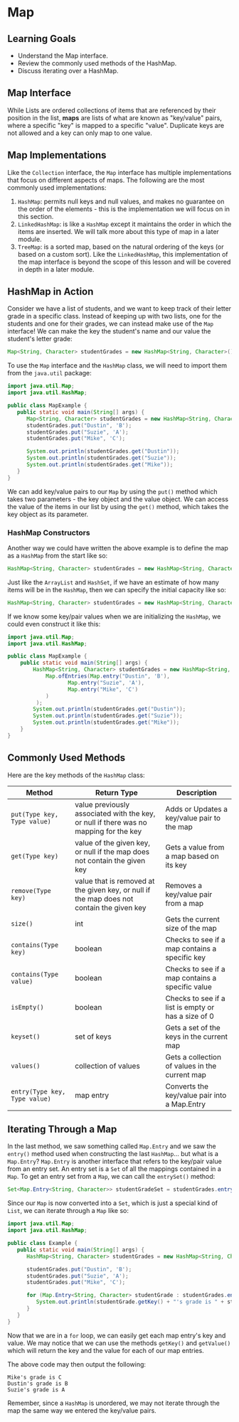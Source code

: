 # Map

## Learning Goals

- Understand the Map interface.
- Review the commonly used methods of the HashMap.
- Discuss iterating over a HashMap.

## Map Interface

While Lists are ordered collections of items that are referenced by their
position in the list, **maps** are lists of what are known as "key/value" pairs,
where a specific "key" is mapped to a specific "value". Duplicate keys are not
allowed and a key can only map to one value.

## Map Implementations

Like the `Collection` interface, the `Map` interface has multiple
implementations that focus on different aspects of maps. The following are the
most commonly used implementations:

1. `HashMap`: permits null keys and null values, and makes no guarantee on the
   order of the elements - this is the implementation we will focus on in this
   section.
2. `LinkedHashMap`: is like a `HashMap` except it maintains the order in 
   which the items are inserted. We will talk more about this type of map in
   a later module.
3. `TreeMap`: is a sorted map, based on the natural ordering of the keys (or
   based on a custom sort). Like the `LinkedHashMap`, this implementation of the
   map interface is beyond the scope of this lesson and will be covered in depth
   in a later module.

## HashMap in Action

Consider we have a list of students, and we want to keep track of their letter
grade in a specific class. Instead of keeping up with two lists, one for the
students and one for their grades, we can instead make use of the `Map`
interface! We can make the key the student's name and our value the student's
letter grade:

```java
Map<String, Character> studentGrades = new HashMap<String, Character>();
```

To use the `Map` interface and the `HashMap` class, we will need to import them
from the `java.util` package:

```java
import java.util.Map;
import java.util.HashMap;

public class MapExample {
   public static void main(String[] args) {
      Map<String, Character> studentGrades = new HashMap<String, Character>();
      studentGrades.put("Dustin", 'B');
      studentGrades.put("Suzie", 'A');
      studentGrades.put("Mike", 'C');

      System.out.println(studentGrades.get("Dustin"));
      System.out.println(studentGrades.get("Suzie"));
      System.out.println(studentGrades.get("Mike"));
   }
}
```

We can add key/value pairs to our `Map` by using the `put()` method which takes
two parameters - the key object and the value object. We can access the value of
the items in our list by using the `get()` method, which takes the key object as
its parameter.

### HashMap Constructors

Another way we could have written the above example is to define the map as a
`HashMap` from the start like so:

```java
HashMap<String, Character> studentGrades = new HashMap<String, Character>();
```

Just like the  `ArrayList` and `HashSet`, if we have an estimate of how many
items will be in the `HashMap`, then we can specify the initial capacity like
so:

```java
HashMap<String, Character> studentGrades = new HashMap<String, Character>(3);
```

If we know some key/pair values when we are initializing the `HashMap`,
we could even construct it like this:

```java
import java.util.Map;
import java.util.HashMap;

public class MapExample {
    public static void main(String[] args) {
        HashMap<String, Character> studentGrades = new HashMap<String, Character>(
            Map.ofEntries(Map.entry("Dustin", 'B'),
                   Map.entry("Suzie", 'A'),
                   Map.entry("Mike", 'C')
            )        
         );
        System.out.println(studentGrades.get("Dustin"));
        System.out.println(studentGrades.get("Suzie"));
        System.out.println(studentGrades.get("Mike"));
    }
}
```

## Commonly Used Methods

Here are the key methods of the `HashMap` class:

| Method                        | Return Type                                                                               | Description                                         |
|-------------------------------|-------------------------------------------------------------------------------------------|-----------------------------------------------------|
| `put(Type key, Type value)`   | value previously associated with the key, or null if there was no mapping for the key     | Adds or Updates a key/value pair to the map         |
| `get(Type key)`               | value of the given key, or null if the map does not contain the given key                 | Gets a value from a map based on its key            |
| `remove(Type key)`            | value that is removed at the given key, or null if the map does not contain the given key | Removes a key/value pair from a map                 |
| `size()`                      | int                                                                                       | Gets the current size of the map                    |
| `contains(Type key)`          | boolean                                                                                   | Checks to see if a map contains a specific key      |
| `contains(Type value)`        | boolean                                                                                   | Checks to see if a map contains a specific value    |
| `isEmpty()`                   | boolean                                                                                   | Checks to see if a list is empty or has a size of 0 |
| `keyset()`                    | set of keys                                                                               | Gets a set of the keys in the current map           |
| `values()`                    | collection of values                                                                      | Gets a collection of values in the current map      |
| `entry(Type key, Type value)` | map entry                                                                                 | Converts the key/value pair into a Map.Entry        |

## Iterating Through a Map

In the last method, we saw something called `Map.Entry` and we saw the `entry()`
method used when constructing the last `HashMap`... but what is a `Map.Entry`?
`Map.Entry` is another interface that refers to the key/pair value from
an entry set. An entry set is a `Set` of all the mappings contained in a `Map`.
To get an entry set from a `Map`, we can call the `entrySet()`
method:

```java
Set<Map.Entry<String, Character>> studentGradeSet = studentGrades.entrySet();
```

Since our `Map` is now converted into a `Set`, which is just a special
kind of `List`, we can iterate through a `Map` like so:

```java
import java.util.Map;
import java.util.HashMap;

public class Example {
   public static void main(String[] args) {
      HashMap<String, Character> studentGrades = new HashMap<String, Character>();

      studentGrades.put("Dustin", 'B');
      studentGrades.put("Suzie", 'A');
      studentGrades.put("Mike", 'C');

      for (Map.Entry<String, Character> studentGrade : studentGrades.entrySet()) {
         System.out.println(studentGrade.getKey() + "'s grade is " + studentGrade.getValue());
      }
   }
}
```

Now that we are in a `for` loop, we can easily get each map entry's key and
value. We may notice that we can use the methods `getKey()` and `getValue()`
which will return the key and the value for each of our map entries.

The above code may then output the following:

```plaintext
Mike's grade is C
Dustin's grade is B
Suzie's grade is A
```

Remember, since a `HashMap` is unordered, we may not iterate through the map
the same way we entered the key/value pairs.
